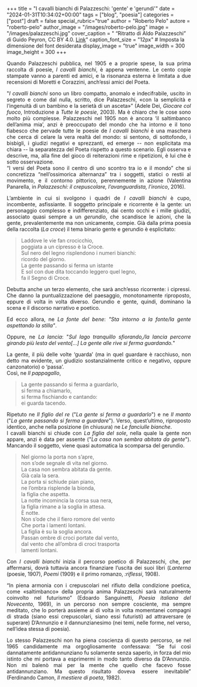 +++
title = "I cavalli bianchi di Palazzeschi: 'gente' e 'gerundi'"
date = "2024-01-31T10:34:02+00:00"
tags = ["blog", "poesia"]
categories = ["post"]
draft = false
special_rubric="true"
author = "Roberto Pelo"
autore = "roberto-pelo"
author_image = "/images/roberto-pelo.jpg"
image = "/images/palazzeschi.jpg"
cover_caption = " <q>Ritratto di Aldo Palazzeschi</q> di Guido Peyron, CC BY 4.0. [Link](https://catalogo.beniculturali.it/detail/HistoricOrArtisticProperty/0900650053)"
caption_font_size = "12px"  # Imposta la dimensione del font desiderata
display_image = "true"
image_width = 300
image_height = 300
+++

<div style="text-align: justify">


Quando Palazzeschi pubblica, nel 1905 e a proprie spese, la sua prima raccolta di poesie, *I cavalli bianchi*, è appena ventenne. Le cento copie stampate vanno a parenti ed amici, e la risonanza esterna è limitata a due recensioni di Moretti e Corazzini, anch’essi amici del Poeta.  

"*I cavalli bianchi* sono un libro compatto, anomalo e indecifrabile, uscito in segreto e come dal nulla, scritto, dice Palazzeschi, «con la semplicità e l’ingenuità di un bambino e la serietà di un asceta»” (Adele Dei, *Giocare col fuoco*, Introduzione a *Tutte le poesie*, 2003). Ma è chiaro che le cose sono molto più complesse. Palazzeschi nel 1905 non è ancora ‘il saltimbanco dell’anima mia’, anzi è preoccupato del mondo che ha intorno e il tono fiabesco che pervade tutte le poesie de *I cavalli bianchi* è una maschera che cerca di celare la vera realtà del mondo: si sentono, di sottofondo, i bisbigli, i giudizi negativi e sprezzanti, ed emerge -- non esplicitata ma chiara -- la separatezza del Poeta rispetto a questo scenario. Egli osserva e descrive, ma, alla fine del gioco di reiterazioni rime e ripetizioni, è lui che è sotto osservazione.  
 “I versi del Poeta sono il centro di uno scontro tra io e il mondo” che si concretizza “nell’ossimorica alternanza” tra i soggetti, statici o restii al movimento, e il contorno pittorico, perennemente in azione (Valentina Panarella, in *Palazzeschi: il crepuscolare, l’avanguardista, l’ironico*, 2016).  

L’ambiente in cui si svolgono i quadri de *I cavalli bianchi* è cupo, incombente, asfissiante. Il soggetto principale e ricorrente è la gente: un personaggio complesso e indifferenziato, dai cento occhi e i mille giudizi, associato quasi sempre a un *gerundio*, che scandisce le azioni, che la gente, prevalentemente ma non unicamente, compie. Già dalla prima poesia della raccolta (*La croce*) il tema binario gente e gerundio è esplicitato:

>Laddove le vie fan crocicchio,  
poggiata a un cipresso è la Croce.  
Sul nero del legno risplendono i numeri bianchi:  
ricordo del giorno.  
La gente passando si ferma un istante  
E sol con due dita toccando leggero quel legno,  
fa il Segno di Croce.  

Debutta anche un terzo elemento, che sarà anch’esso ricorrente: i cipressi. Che danno la puntualizzazione del paesaggio, monotonamente riproposto, eppure di volta in volta diverso. Gerundio e gente, quindi, dominano la scena e il discorso narrativo e poetico.

Ed ecco allora, ne *La fonte del bene*: *"Sta intorno a la fonte/la gente aspettando la stilla"*.

Oppure, ne *La lancia*: "*Sul lago tranquillo sfiorando,/la lancia percorre girando più lesta del vento[...]
La gente alle rive si ferma guardando.*"


La gente, il più delle volte ‘guarda’ (ma in quel guardare è racchiuso, non detto ma evidente, un giudizio sostanzialmente critico e negativo, oppure canzonatorio) o ‘passa’.  
Così, ne *Il pappagallo*,  


>La gente passando si ferma a guardarlo,  
si ferma a chiamarlo,  
si ferma fischiando e cantando:  
ei guarda tacendo.

Ripetuto ne *Il figlio del re* ("*La gente si ferma a guardarlo*") e ne *Il manto* ("*La gente passando si ferma a guardare*"). Verso, quest’ultimo, riproposto identico, anche nella posizione (in chiusura) ne *Le fanciulle bianche*.  
I cavalli bianchi si chiude con *La figlia del sole*, nella quale la gente non appare, anzi è data per assente ("*La casa non sembra abitata da gente*"). Mancando il soggetto, viene quasi automatica la scomparsa del gerundio.

>Nel giorno la porta non s’apre,  
non s’ode segnale di vita nel giorno.  
La casa non sembra abitata da gente.  
Già cala la sera.  
La porta si schiude pian piano,  
ne l’ombra risplende la bionda,  
la figlia che aspetta.  
La notte incomincia la corsa sua nera,  
la figlia rimane a la soglia in attesa.  
È notte.  
Non s’ode che il fiero romore del vento  
Che porta i lamenti lontani.  
La figlia è su la soglia ancora.  
Passan ombre di croci portate dal vento,  
dal vento che all’ombra di croci trasporta  
lamenti lontani.

Con *I cavalli bianchi* inizia il percorso poetico di Palazzeschi, che, per affermarsi, dovrà tuttavia ancora finanziare l’uscita dei suoi libri (*Lanterna* (poesie, 1907), *Poemi* (1909) e il primo romanzo, *:riflessi*, 1908).   

“In piena armonia con i crepuscolari nel rifiuto della condizione poetica, come «saltimbanco» della propria anima Palazzeschi sarà naturalmente coinvolto nel futurismo” (Edoardo Sanguinetti, *Poesia italiana del Novecento*, 1969), in un percorso non sempre cosciente, ma sempre meditato, che lo porterà assieme ai di volta in volta momentanei compagni di strada (siano essi crepuscolari, siano essi futuristi) ad attraversare  (e superare) D’Annunzio e il dannunzianesimo (nei temi, nelle forme, nel verso, nell’idea stessa di poesia).  

Lo stesso Palazzeschi non ha piena coscienza di questo percorso, se nel 1965 candidamente ma orgogliosamente confessava: “Se fui così dannatamente antidannunziano fu solamente senza saperlo, in forza del mio istinto che mi portava a esprimermi in modo tanto diverso da D’Annunzio. Non mi balenò mai per la mente che quello che facevo fosse antidannunziano. Ma questo risultato doveva essere inevitabile” (Ferdinando Camon, *Il mestiere di poeta*, 1982).
